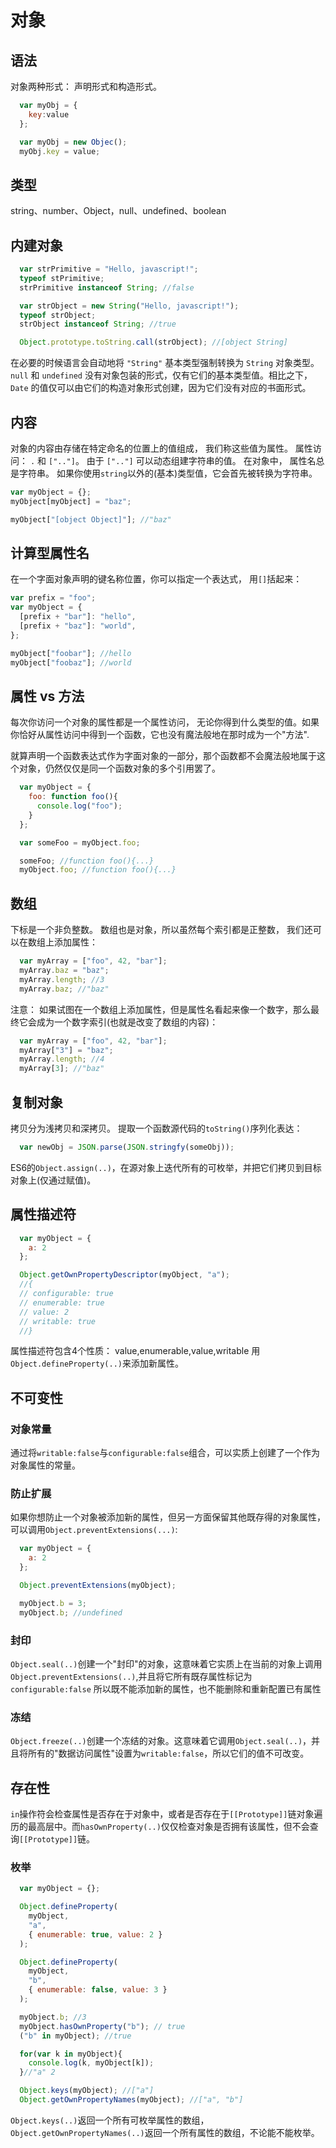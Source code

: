 # 对象

## 语法
对象两种形式： 声明形式和构造形式。

```javascript
  var myObj = {
    key:value
  };
```

```javascript
  var myObj = new Objec();
  myObj.key = value;
```
## 类型
string、number、Object，null、undefined、boolean

## 内建对象

```javascript
  var strPrimitive = "Hello, javascript!";
  typeof stPrimitive;
  strPrimitive instanceof String; //false

  var strObject = new String("Hello, javascript!");
  typeof strObject;
  strObject instanceof String; //true

  Object.prototype.toString.call(strObject); //[object String]
```
在必要的时候语言会自动地将 `"String"` 基本类型强制转换为 `String` 对象类型。
`null` 和 `undefined` 没有对象包装的形式，仅有它们的基本类型值。相比之下， `Date` 的值仅可以由它们的构造对象形式创建，因为它们没有对应的书面形式。

## 内容
对象的内容由存储在特定命名的位置上的值组成， 我们称这些值为属性。
属性访问： `.` 和 `[".."]`。
由于 `[".."]` 可以动态组建字符串的值。
在对象中， 属性名总是字符串。 如果你使用`string`以外的(基本)类型值，它会首先被转换为字符串。

```javascript
var myObject = {};
myObject[myObject] = "baz";

myObject["[object Object]"]; //"baz"
```

## 计算型属性名
在一个字面对象声明的键名称位置，你可以指定一个表达式， 用`[]`括起来：
```javascript
var prefix = "foo";
var myObject = {
  [prefix + "bar"]: "hello",
  [prefix + "baz"]: "world",
};

myObject["foobar"]; //hello
myObject["foobaz"]; //world
```
## 属性 vs 方法
每次你访问一个对象的属性都是一个属性访问， 无论你得到什么类型的值。如果你恰好从属性访问中得到一个函数，它也没有魔法般地在那时成为一个"方法".


就算声明一个函数表达式作为字面对象的一部分，那个函数都不会魔法般地属于这个对象，仍然仅仅是同一个函数对象的多个引用罢了。

```javascript
  var myObject = {
    foo: function foo(){
      console.log("foo");
    }
  };

  var someFoo = myObject.foo;

  someFoo; //function foo(){...}
  myObject.foo; //function foo(){...}
```
## 数组
下标是一个非负整数。
数组也是对象，所以虽然每个索引都是正整数， 我们还可以在数组上添加属性：

```javascript
  var myArray = ["foo", 42, "bar"];
  myArray.baz = "baz";
  myArray.length; //3
  myArray.baz; //"baz"
```
注意： 如果试图在一个数组上添加属性，但是属性名看起来像一个数字，那么最终它会成为一个数字索引(也就是改变了数组的内容)：

```javascript
  var myArray = ["foo", 42, "bar"];
  myArray["3"] = "baz";
  myArray.length; //4
  myArray[3]; //"baz"
```
## 复制对象
拷贝分为浅拷贝和深拷贝。
提取一个函数源代码的`toString()`序列化表达：
```javascript
  var newObj = JSON.parse(JSON.stringfy(someObj));
```
ES6的`Object.assign(..)`，在源对象上迭代所有的可枚举，并把它们拷贝到目标对象上(仅通过赋值)。

## 属性描述符
```javascript
  var myObject = {
    a: 2
  };

  Object.getOwnPropertyDescriptor(myObject, "a");
  //{
  // configurable: true
  // enumerable: true
  // value: 2
  // writable: true
  //}
```
属性描述符包含4个性质： value,enumerable,value,writable
用`Object.defineProperty(..)`来添加新属性。

## 不可变性

### 对象常量
通过将`writable:false`与`configurable:false`组合，可以实质上创建了一个作为对象属性的常量。
### 防止扩展
如果你想防止一个对象被添加新的属性，但另一方面保留其他既存得的对象属性，可以调用`Object.preventExtensions(...)`:
```javascript
  var myObject = {
    a: 2
  };

  Object.preventExtensions(myObject);

  myObject.b = 3;
  myObject.b; //undefined
```
### 封印
`Object.seal(..)`创建一个"封印"的对象，这意味着它实质上在当前的对象上调用`Object.preventExtensions(..)`,并且将它所有既存属性标记为`configurable:false`
所以既不能添加新的属性，也不能删除和重新配置已有属性
### 冻结
`Object.freeze(..)`创建一个冻结的对象。这意味着它调用`Object.seal(..)`，并且将所有的"数据访问属性"设置为`writable:false`，所以它们的值不可改变。

## 存在性
`in`操作符会检查属性是否存在于对象中，或者是否存在于`[[Prototype]]`链对象遍历的最高层中。而`hasOwnProperty(..)`仅仅检查对象是否拥有该属性，但不会查询`[[Prototype]]`链。

### 枚举
```javascript
  var myObject = {};

  Object.defineProperty(
    myObject,
    "a",
    { enumerable: true, value: 2 }
  );

  Object.defineProperty(
    myObject,
    "b",
    { enumerable: false, value: 3 }
  );

  myObject.b; //3
  myObject.hasOwnProperty("b"); // true
  ("b" in myObject); //true

  for(var k in myObject){
    console.log(k, myObject[k]);
  }//"a" 2

  Object.keys(myObject); //["a"]
  Object.getOwnPropertyNames(myObject); //["a", "b"]
```
`Object.keys(..)`返回一个所有可枚举属性的数组，`Object.getOwnPropertyNames(..)`返回一个所有属性的数组，不论能不能枚举。
